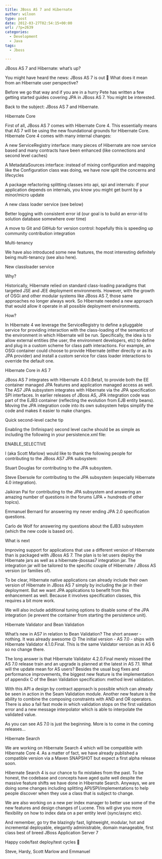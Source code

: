 ```yaml
---
title: JBoss AS 7 and Hibernate
author: wiloon
type: post
date: 2012-03-27T02:54:15+00:00
url: /?p=2639
categories:
  - Development
  - Java
tags:
  - Jboss

---
```

JBoss AS 7 and Hibernate: what&#8217;s up?

You might have heard the news: JBoss AS 7 is out 🙂 What does it mean from an Hibernate user perspective?

Before we go that way and if you are in a hurry Pete has written a few getting started guides covering JPA in JBoss AS 7. You might be interested.

Back to the subject: JBoss AS 7 and Hibernate.

Hibernate Core

First of all, JBoss AS 7 comes with Hibernate Core 4. This essentially means that AS 7 will be using the new foundational grounds for Hibernate Core. Hibernate Core 4 comes with many internal changes:

A new ServiceRegistry interface: many pieces of Hibernate are now service based and many contracts have been enhanced (like connections and second level caches)
  
A MetadataSources interface: instead of mixing configuration and mapping like the Configuration class was doing, we have now split the concerns and lifecycles
  
A package refactoring splitting classes into api, spi and internals: if your application depends on internals, you know you might get burnt by a minor/micro update
  
A new class loader service (see below)
  
Better logging with consistent error id (our goal is to build an error-id to solution database somewhere over time)
  
A move to Git and GitHub for version control: hopefully this is speeding up community contribution integration
  
Multi-tenancy

We have also introduced some new features, the most interesting definitely being multi-tenancy (see also here).

New classloader service

Why?

Historically, Hibernate relied on standard class-loading paradigms that targeted JSE and JEE deployment environments. However, with the growth of OSGi and other modular systems like JBoss AS 7, those same approaches no longer always work. So Hibernate needed a new approach that would allow it operate in all possible deployment environments.

How?

In Hibernate 4 we leverage the ServiceRegistry to define a pluggable service for providing interaction with the class-loading of the semantics of the environment in which Hibernate will be run. Specifically, the idea is to allow external entities (the user, the environment developers, etc) to define and plug in a custom scheme for class path interactions. For example, an OSGi container could choose to provide Hibernate (either directly or as its JPA provider) and install a custom service for class loader interactions to override the default one.

Hibernate Core in AS 7

JBoss AS 7 integrates with Hibernate 4.0.0.Beta1, to provide both the EE container managed JPA features and application managed access as well. The AS7 JPA subsystem integrates with Hibernate via the JPA specification SPI interfaces. In earlier releases of JBoss AS, JPA integration code was part of the EJB3 container (reflecting the evolution from EJB entity beans). Moving the JPA integration code into its own subsystem helps simplify the code and makes it easier to make changes.

Quick second-level cache tip

Enabling the (Infinispan) second level cache should be as simple as including the following in your persistence.xml file:

ENABLE_SELECTIVE
  
I (aka Scott Marlow) would like to thank the following people for contributing to the JBoss AS7 JPA subsystem:

Stuart Douglas for contributing to the JPA subsystem.
  
Steve Ebersole for contributing to the JPA subsystem (especially Hibernate 4.0 integration).
  
Jaikiran Pai for contributing to the JPA subsystem and answering an amazing number of questions in the forums (JPA + hundreds of other topics).
  
Emmanuel Bernard for answering my never ending JPA 2.0 specification questions.
  
Carlo de Wolf for answering my questions about the EJB3 subsystem (which the new code is based on).
  
What is next

Improving support for applications that use a different version of Hibernate than is packaged with JBoss AS 7. The plan is to let users deploy the Hibernate jars as well as a hibernate-jbossas7 integration jar. The integration jar will be tailored to the specific couple of Hibernate / JBoss AS version (or families of).

To be clear, Hibernate native applications can already include their own version of Hibernate in JBoss AS 7 simply by including the jar in their deployment. But we want JPA applications to benefit from this enhancement as well. Because it involves specification classes, this requires a bit more work.

We will also include additional tuning options to disable some of the JPA integration (ie prevent the container from starting the persistence unit).

Hibernate Validator and Bean Validation

What&#8217;s new in AS7 in relation to Bean Validation? The short answer - nothing. It was already awesome 😉 The initial version - AS 7.0 - ships with Hibernate Validator 4.1.0.Final. This is the same Validator version as in AS 6 so no change there.

The long answer is that Hibernate Validator 4.2.0.Final merely missed the AS 7.0 release train and an upgrade is planned at the latest in AS 7.1. What will the update mean for AS users? Besides the usual bug fixes and performance improvements, the biggest new feature is the implementation of appendix C of the Bean Validation specification: method level validation.

With this API a design by contract approach is possible which can already be seen in action in the Seam Validation module. Another new feature is the ability to combine the composing constraints with AND and OR operators. There is also a fail fast mode in which validation stops on the first validation error and a new message interpolator which is able to interpolate the validated value.

As you can see AS 7.0 is just the beginning. More is to come in the coming releases&#8230;

Hibernate Search

We are working on Hibernate Search 4 which will be compatible with Hibernate Core 4. As a matter of fact, we have already published a compatible version via a Maven SNAPSHOT but expect a first alpha release soon.

Hibernate Search 4 is our chance to fix mistakes from the past. To be honest, the codebase and concepts have aged quite well despite the massive feature shifts we have done in Hibernate Search. Anyways, we are doing some changes including splitting API/SPI/implementations to help people discover when they use a class that is subject to change.

We are also working on a new per index manager to better use some of the new features and design changes of Lucene. This will give you more flexibility on how to index data on a per entity level (sync/async etc).

And remember, go try the blazingly fast, lightweight, modular, hot and incremental deployable, elegantly administrable, domain manageable, first class best of breed JBoss Application Server 7

Happy code/fast deploy/test cycles 🙂

Steve, Hardy, Scott Marlow and Emmanuel